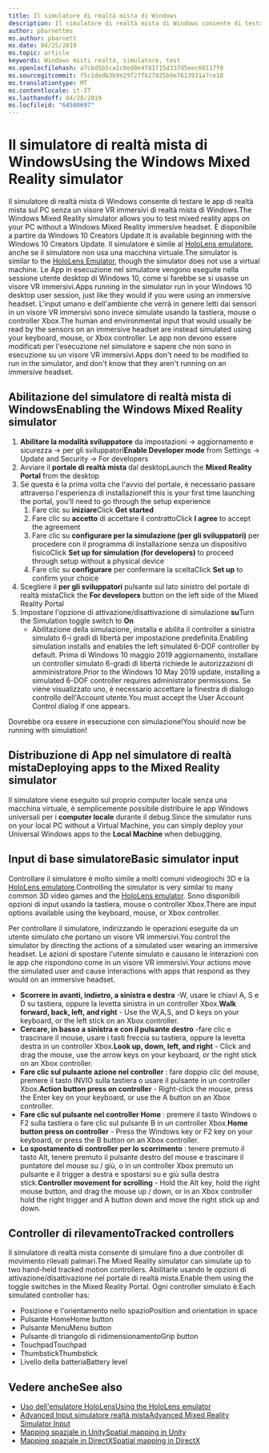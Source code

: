 ```yaml
---
title: Il simulatore di realtà mista di Windows
description: Il simulatore di realtà mista di Windows consente di testare le app di realtà mista sul PC senza un visore VR immersivi di realtà mista di Windows.
author: pbarnettms
ms.author: pbarnett
ms.date: 04/25/2019
ms.topic: article
keywords: Windows misti realtà, simulatore, test
ms.openlocfilehash: a7cbd5b5ca1c0ed0e4f81715d337d5eec68117f0
ms.sourcegitcommit: f5c1dedb3b9e29f27f627025b9e7613931a7ce18
ms.translationtype: MT
ms.contentlocale: it-IT
ms.lasthandoff: 04/28/2019
ms.locfileid: "64580697"
---
```

# <a name="using-the-windows-mixed-reality-simulator"></a><span data-ttu-id="548f6-104">Il simulatore di realtà mista di Windows</span><span class="sxs-lookup"><span data-stu-id="548f6-104">Using the Windows Mixed Reality simulator</span></span>

<span data-ttu-id="548f6-105">Il simulatore di realtà mista di Windows consente di testare le app di realtà mista sul PC senza un visore VR immersivi di realtà mista di Windows.</span><span class="sxs-lookup"><span data-stu-id="548f6-105">The Windows Mixed Reality simulator allows you to test mixed reality apps on your PC without a Windows Mixed Reality immersive headset.</span></span> <span data-ttu-id="548f6-106">È disponibile a partire da Windows 10 Creators Update.</span><span class="sxs-lookup"><span data-stu-id="548f6-106">It is available beginning with the Windows 10 Creators Update.</span></span> <span data-ttu-id="548f6-107">Il simulatore è simile al [HoloLens emulatore](using-the-hololens-emulator.md), anche se il simulatore non usa una macchina virtuale.</span><span class="sxs-lookup"><span data-stu-id="548f6-107">The simulator is similar to the [HoloLens Emulator](using-the-hololens-emulator.md), though the simulator does not use a virtual machine.</span></span> <span data-ttu-id="548f6-108">Le App in esecuzione nel simulatore vengono eseguite nella sessione utente desktop di Windows 10, come si farebbe se si usasse un visore VR immersivi.</span><span class="sxs-lookup"><span data-stu-id="548f6-108">Apps running in the simulator run in your Windows 10 desktop user session, just like they would if you were using an immersive headset.</span></span> <span data-ttu-id="548f6-109">L'input umano e dell'ambiente che verrà in genere letti dai sensori in un visore VR immersivi sono invece simulate usando la tastiera, mouse o controller Xbox.</span><span class="sxs-lookup"><span data-stu-id="548f6-109">The human and environmental input that would usually be read by the sensors on an immersive headset are instead simulated using your keyboard, mouse, or Xbox controller.</span></span> <span data-ttu-id="548f6-110">Le app non devono essere modificati per l'esecuzione nel simulatore e sapere che non sono in esecuzione su un visore VR immersivi.</span><span class="sxs-lookup"><span data-stu-id="548f6-110">Apps don't need to be modified to run in the simulator, and don't know that they aren't running on an immersive headset.</span></span>

## <a name="enabling-the-windows-mixed-reality-simulator"></a><span data-ttu-id="548f6-111">Abilitazione del simulatore di realtà mista di Windows</span><span class="sxs-lookup"><span data-stu-id="548f6-111">Enabling the Windows Mixed Reality simulator</span></span>

1. <span data-ttu-id="548f6-112">**Abilitare la modalità sviluppatore** da impostazioni -> aggiornamento e sicurezza -> per gli sviluppatori</span><span class="sxs-lookup"><span data-stu-id="548f6-112">**Enable Developer mode** from Settings -> Update and Security -> For developers</span></span>
2. <span data-ttu-id="548f6-113">Avviare il **portale di realtà mista** dal desktop</span><span class="sxs-lookup"><span data-stu-id="548f6-113">Launch the **Mixed Reality Portal** from the desktop</span></span>
3. <span data-ttu-id="548f6-114">Se questa è la prima volta che l'avvio del portale, è necessario passare attraverso l'esperienza di installazione</span><span class="sxs-lookup"><span data-stu-id="548f6-114">If this is your first time launching the portal, you'll need to go through the setup experience</span></span>
   1. <span data-ttu-id="548f6-115">Fare clic su **iniziare**</span><span class="sxs-lookup"><span data-stu-id="548f6-115">Click **Get started**</span></span>
   2. <span data-ttu-id="548f6-116">Fare clic su **accetto** di accettare il contratto</span><span class="sxs-lookup"><span data-stu-id="548f6-116">Click **I agree** to accept the agreement</span></span>
   3. <span data-ttu-id="548f6-117">Fare clic su **configurare per la simulazione (per gli sviluppatori)** per procedere con il programma di installazione senza un dispositivo fisico</span><span class="sxs-lookup"><span data-stu-id="548f6-117">Click **Set up for simulation (for developers)** to proceed through setup without a physical device</span></span>
   4. <span data-ttu-id="548f6-118">Fare clic su **configurare** per confermare la scelta</span><span class="sxs-lookup"><span data-stu-id="548f6-118">Click **Set up** to confirm your choice</span></span>
4. <span data-ttu-id="548f6-119">Scegliere il **per gli sviluppatori** pulsante sul lato sinistro del portale di realtà mista</span><span class="sxs-lookup"><span data-stu-id="548f6-119">Click the **For developers** button on the left side of the Mixed Reality Portal</span></span>
5. <span data-ttu-id="548f6-120">Impostare l'opzione di attivazione/disattivazione di simulazione **su**</span><span class="sxs-lookup"><span data-stu-id="548f6-120">Turn the Simulation toggle switch to **On**</span></span>
   * <span data-ttu-id="548f6-121">Abilitazione della simulazione, installa e abilita il controller a sinistra simulato 6-i gradi di libertà per impostazione predefinita.</span><span class="sxs-lookup"><span data-stu-id="548f6-121">Enabling simulation installs and enables the left simulated 6-DOF controller by default.</span></span>  <span data-ttu-id="548f6-122">Prima di Windows 10 maggio 2019 aggiornamento, installare un controller simulato 6-gradi di libertà richiede le autorizzazioni di amministratore.</span><span class="sxs-lookup"><span data-stu-id="548f6-122">Prior to the Windows 10 May 2019 update, installing a simulated 6-DOF controller requires administrator permissions.</span></span>  <span data-ttu-id="548f6-123">Se viene visualizzato uno, è necessario accettare la finestra di dialogo controllo dell'Account utente.</span><span class="sxs-lookup"><span data-stu-id="548f6-123">You must accept the User Account Control dialog if one appears.</span></span>

<span data-ttu-id="548f6-124">Dovrebbe ora essere in esecuzione con simulazione!</span><span class="sxs-lookup"><span data-stu-id="548f6-124">You should now be running with simulation!</span></span>

## <a name="deploying-apps-to-the-mixed-reality-simulator"></a><span data-ttu-id="548f6-125">Distribuzione di App nel simulatore di realtà mista</span><span class="sxs-lookup"><span data-stu-id="548f6-125">Deploying apps to the Mixed Reality simulator</span></span>

<span data-ttu-id="548f6-126">Il simulatore viene eseguito sul proprio computer locale senza una macchina virtuale, è semplicemente possibile distribuire le app Windows universali per i **computer locale** durante il debug.</span><span class="sxs-lookup"><span data-stu-id="548f6-126">Since the simulator runs on your local PC without a Virtual Machine, you can simply deploy your Universal Windows apps to the **Local Machine** when debugging.</span></span>

## <a name="basic-simulator-input"></a><span data-ttu-id="548f6-127">Input di base simulatore</span><span class="sxs-lookup"><span data-stu-id="548f6-127">Basic simulator input</span></span>

<span data-ttu-id="548f6-128">Controllare il simulatore è molto simile a molti comuni videogiochi 3D e la [HoloLens emulatore](using-the-hololens-emulator.md).</span><span class="sxs-lookup"><span data-stu-id="548f6-128">Controlling the simulator is very similar to many common 3D video games and the [HoloLens emulator](using-the-hololens-emulator.md).</span></span> <span data-ttu-id="548f6-129">Sono disponibili opzioni di input usando la tastiera, mouse o controller Xbox.</span><span class="sxs-lookup"><span data-stu-id="548f6-129">There are input options available using the keyboard, mouse, or Xbox controller.</span></span>

<span data-ttu-id="548f6-130">Per controllare il simulatore, indirizzando le operazioni eseguite da un utente simulato che portano un visore VR immersivi.</span><span class="sxs-lookup"><span data-stu-id="548f6-130">You control the simulator by directing the actions of a simulated user wearing an immersive headset.</span></span> <span data-ttu-id="548f6-131">Le azioni di spostare l'utente simulato e causano le interazioni con le app che rispondono come in un visore VR immersivi.</span><span class="sxs-lookup"><span data-stu-id="548f6-131">Your actions move the simulated user and cause interactions with apps that respond as they would on an immersive headset.</span></span>
* <span data-ttu-id="548f6-132">**Scorrere in avanti, indietro, a sinistra e destra** -W, usare le chiavi A, S e D su tastiera, oppure la levetta sinistra in un controller Xbox.</span><span class="sxs-lookup"><span data-stu-id="548f6-132">**Walk forward, back, left, and right** - Use the W,A,S, and D keys on your keyboard, or the left stick on an Xbox controller.</span></span>
* <span data-ttu-id="548f6-133">**Cercare, in basso a sinistra e con il pulsante destro** -fare clic e trascinare il mouse, usare i tasti freccia su tastiera, oppure la levetta destra in un controller Xbox.</span><span class="sxs-lookup"><span data-stu-id="548f6-133">**Look up, down, left, and right** - Click and drag the mouse, use the arrow keys on your keyboard, or the right stick on an Xbox controller.</span></span>
* <span data-ttu-id="548f6-134">**Fare clic sul pulsante azione nel controller** : fare doppio clic del mouse, premere il tasto INVIO sulla tastiera o usare il pulsante in un controller Xbox.</span><span class="sxs-lookup"><span data-stu-id="548f6-134">**Action button press on controller** - Right-click the mouse, press the Enter key on your keyboard, or use the A button on an Xbox controller.</span></span>
* <span data-ttu-id="548f6-135">**Fare clic sul pulsante nel controller Home** : premere il tasto Windows o F2 sulla tastiera o fare clic sul pulsante B in un controller Xbox.</span><span class="sxs-lookup"><span data-stu-id="548f6-135">**Home button press on controller** - Press the Windows key or F2 key on your keyboard, or press the B button on an Xbox controller.</span></span>
* <span data-ttu-id="548f6-136">**Lo spostamento di controller per lo scorrimento** : tenere premuto il tasto Alt, tenere premuto il pulsante destro del mouse e trascinare il puntatore del mouse su / giù, o in un controller Xbox premuto un pulsante e il trigger a destra e spostarsi su e giù sulla destra stick.</span><span class="sxs-lookup"><span data-stu-id="548f6-136">**Controller movement for scrolling** - Hold the Alt key, hold the right mouse button, and drag the mouse up / down, or in an Xbox controller hold the right trigger and A button down and move the right stick up and down.</span></span>

## <a name="tracked-controllers"></a><span data-ttu-id="548f6-137">Controller di rilevamento</span><span class="sxs-lookup"><span data-stu-id="548f6-137">Tracked controllers</span></span>

<span data-ttu-id="548f6-138">Il simulatore di realtà mista consente di simulare fino a due controller di movimento rilevati palmari.</span><span class="sxs-lookup"><span data-stu-id="548f6-138">The Mixed Reality simulator can simulate up to two hand-held tracked motion controllers.</span></span> <span data-ttu-id="548f6-139">Abilitarle usando le opzioni di attivazione/disattivazione nel portale di realtà mista.</span><span class="sxs-lookup"><span data-stu-id="548f6-139">Enable them using the toggle switches in the Mixed Reality Portal.</span></span> <span data-ttu-id="548f6-140">Ogni controller simulato è:</span><span class="sxs-lookup"><span data-stu-id="548f6-140">Each simulated controller has:</span></span>
* <span data-ttu-id="548f6-141">Posizione e l'orientamento nello spazio</span><span class="sxs-lookup"><span data-stu-id="548f6-141">Position and orientation in space</span></span>
* <span data-ttu-id="548f6-142">Pulsante Home</span><span class="sxs-lookup"><span data-stu-id="548f6-142">Home button</span></span>
* <span data-ttu-id="548f6-143">Pulsante Menu</span><span class="sxs-lookup"><span data-stu-id="548f6-143">Menu button</span></span>
* <span data-ttu-id="548f6-144">Pulsante di triangolo di ridimensionamento</span><span class="sxs-lookup"><span data-stu-id="548f6-144">Grip button</span></span>
* <span data-ttu-id="548f6-145">Touchpad</span><span class="sxs-lookup"><span data-stu-id="548f6-145">Touchpad</span></span>
* <span data-ttu-id="548f6-146">Thumbstick</span><span class="sxs-lookup"><span data-stu-id="548f6-146">Thumbstick</span></span>
* <span data-ttu-id="548f6-147">Livello della batteria</span><span class="sxs-lookup"><span data-stu-id="548f6-147">Battery level</span></span>

## <a name="see-also"></a><span data-ttu-id="548f6-148">Vedere anche</span><span class="sxs-lookup"><span data-stu-id="548f6-148">See also</span></span>
* [<span data-ttu-id="548f6-149">Uso dell'emulatore HoloLens</span><span class="sxs-lookup"><span data-stu-id="548f6-149">Using the HoloLens emulator</span></span>](using-the-hololens-emulator.md)
* [<span data-ttu-id="548f6-150">Advanced Input simulatore realtà mista</span><span class="sxs-lookup"><span data-stu-id="548f6-150">Advanced Mixed Reality Simulator Input</span></span>](advanced-hololens-emulator-and-mixed-reality-simulator-input.md)
* [<span data-ttu-id="548f6-151">Mapping spaziale in Unity</span><span class="sxs-lookup"><span data-stu-id="548f6-151">Spatial mapping in Unity</span></span>](spatial-mapping-in-unity.md)
* [<span data-ttu-id="548f6-152">Mapping spaziale in DirectX</span><span class="sxs-lookup"><span data-stu-id="548f6-152">Spatial mapping in DirectX</span></span>](spatial-mapping-in-directx.md)
